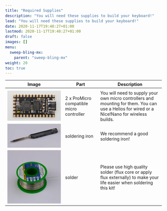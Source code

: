 ```yaml
---
title: "Required Supplies"
description: "You will need these supplies to build your keyboard!"
lead: "You will need these supplies to build your keyboard!"
date: 2020-11-17T19:48:27+01:00
lastmod: 2020-11-17T19:48:27+01:00
draft: false
images: []
menu:
  sweep-bling-mx:
    parent: "sweep-bling-mx"
weight: 20
toc: true
---
```


| Image                                  | Part                                     | Description                                                                                                                                  |
| -------------------------------------- | ---------------------------------------- | -------------------------------------------------------------------------------------------------------------------------------------------- |
|                                        |                                          |                                                                                                                                              |
| ![helios](helios.png)                  | 2 x ProMicro compatible micro controller | You will need to supply your own micro controllers and mounting for them. You can use a Helios for wired or a Nice!Nano for wireless builds. |
| ![soldering-iron](soldering-iron.webp) | soldering iron                           | We recommend a good soldering iron!                                                                                                          |
| ![solder](solder.webp)                 | solder                                   | Please use high quality solder (flux core or apply flux externally) to make your life easier when soldering this kit!                        |

